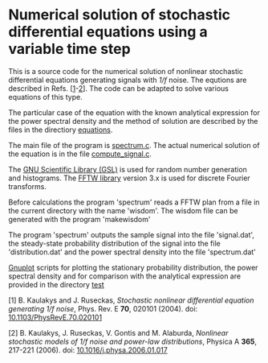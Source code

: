 # Numerical solution of stochastic differential equations using a variable time step

This is a source code for the numerical solution of nonlinear stochastic differential equations generating signals with _1/f_ noise. The equtions are described in Refs. [[1](#ref1)-[2](#ref2)]. The code can be adapted to solve various equations of this type.

The particular case of the equation with the known analytical expression for the power spectral density and the method of solution are described by the files in the directiory [equations](equations).

The main file of the program is [spectrum.c](spectrum.c). The actual numerical solution of the equation is in the file [compute_signal.c](compute_signal.c).

The [GNU Scientific Library (GSL)](http://www.gnu.org/software/gsl/) is used for random number generation and histograms. The [FFTW library](http://www.fftw.org/) version 3.x is used for discrete Fourier transforms.

Before calculations the program 'spectrum' reads a FFTW plan from a file in the current directory with the name 'wisdom'. The wisdom file can be generated with the program 'makewisdom'

The program 'spectrum' outputs the sample signal into the file 'signal.dat', the steady-state probability distribution of the signal into the file 'distribution.dat' and the power spectral density into the file 'spectrum.dat'

[Gnuplot](http://www.gnuplot.info/) scripts for plotting the stationary probability distribution, the power spectral density and for comparison with the analytical expression are provided in the directory [test](test)

[<a name="ref1">1</a>] B. Kaulakys and J. Ruseckas, _Stochastic nonlinear differential equation generating 1/f noise_, Phys. Rev. E **70**, 020101 (2004). doi: [10.1103/PhysRevE.70.020101](https://doi.org/10.1103/PhysRevE.70.020101)
    
[<a name="ref2">2</a>] B. Kaulakys, J. Ruseckas, V. Gontis and M. Alaburda, _Nonlinear stochastic models of 1/f noise and power-law distributions_, Physica A **365**, 217-221 (2006). doi: [10.1016/j.physa.2006.01.017](https://doi.org/10.1016/j.physa.2006.01.017)
